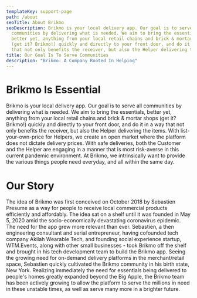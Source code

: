 ```yaml
---
templateKey: support-page
path: /about
seoTitle: About Brikmo
seoDescription: Brikmo is your local delivery app. Our goal is to serve all
  communities by delivering what is needed. We aim to bring the essentials,
  better yet, anything from your local retail chains and brick & mortar shops
  (get it? Brikmo!) quickly and directly to your front door, and do it in a way
  that not only benefits the receiver, but also the Helper delivering the items.
title: Our Goal Is To Serve Communities
description: "Brikmo: A Company Rooted In Helping"
---
```

# **Brikmo Is Essential**

Brikmo is your local delivery app. Our goal is to serve all communities by delivering what is needed. We aim to bring the essentials, better yet, anything from your local retail chains and brick & mortar shops (get it? Brikmo!) quickly and directly to your front door, and do it in a way that not only benefits the receiver, but also the Helper delivering the items. With list-your-own-price for Helpers, we create an open market where the platform does not dictate delivery prices. With safe deliveries, both the Customer and the Helper are engaging in a manner that is most risk-averse in this current pandemic environment. At Brikmo, we intrinsically want to provide the various things people need everyday, and all within the same day.

# **Our Story**

The idea of Brikmo was first conceived on October 2018 by Sebastien Presume as a way for people to receive local commercial products efficiently and affordably. The idea sat on a shelf until it was founded in May 5, 2020 amid the socio-economically devastating coronavirus epidemic. The need for the app grew more relevant than ever. Sebastien, a then engineering consultant and serial entrepreneur, having cofounded tech company Akilah Wearable Tech, and founding social experience startup, WTM.Events, along with other small businesses - took Brikmo off the shelf and brought in his tech development team to build the Brikmo app. Seeing the growing need for on-demand delivery platforms in the merchant/retail space, Sebastien quickly cultivated the Brikmo community in his birth state, New York. Realizing immediately the need for essentials being delivered to people's homes greatly expanded beyond the Big Apple, the Brikmo team has been actively growing to allow the platform to serve the millions in need in these unstable times, as well as serve many more in a brighter future.